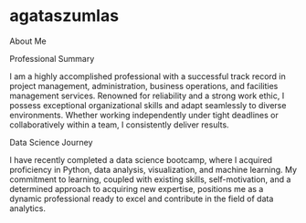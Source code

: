 # agataszumlas

About Me

Professional Summary

I am a highly accomplished professional with a successful track record in project management, administration, business operations, and facilities management services. Renowned for reliability and a strong work ethic, I possess exceptional organizational skills and adapt seamlessly to diverse environments. Whether working independently under tight deadlines or collaboratively within a team, I consistently deliver results.

Data Science Journey

I have recently completed a data science bootcamp, where I acquired proficiency in Python, data analysis, visualization, and machine learning. My commitment to learning, coupled with existing skills, self-motivation, and a determined approach to acquiring new expertise, positions me as a dynamic professional ready to excel and contribute in the field of data analytics.

